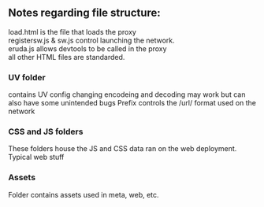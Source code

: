 ## Notes regarding file structure:
load.html is the file that loads the proxy\
registersw.js & sw.js control launching the network.\
eruda.js allows devtools to be called in the proxy\
all other HTML files are standarded.

### UV folder
contains UV config changing encodeing and decoding may work but can also have some unintended bugs
Prefix controls the /url/ format used on the network

### CSS and JS folders
These folders house the JS and CSS data ran on the web deployment. Typical web stuff

### Assets
Folder contains assets used in meta, web, etc.
